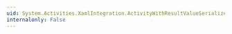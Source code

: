 ```yaml
---
uid: System.Activities.XamlIntegration.ActivityWithResultValueSerializer.ConvertToString(System.Object,System.Windows.Markup.IValueSerializerContext)
internalonly: False
---
```

